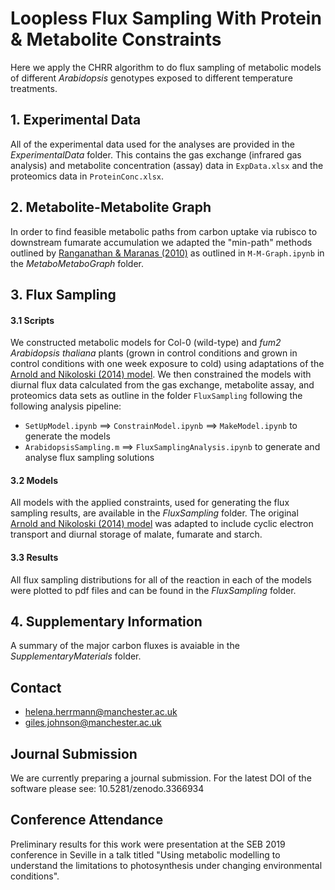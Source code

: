 # Loopless Flux Sampling With Protein & Metabolite Constraints

Here we apply the CHRR algorithm to do flux sampling of metabolic models of different *Arabidopsis* genotypes exposed to different temperature treatments. 

## 1. Experimental Data 
All of the experimental data used for the analyses are provided in the *ExperimentalData* folder. This contains the gas exchange (infrared gas analysis) and metabolite concentration (assay) data in `ExpData.xlsx` and the proteomics data in `ProteinConc.xlsx`. 

## 2. Metabolite-Metabolite Graph
In order to find feasible metabolic paths from carbon uptake via rubisco to downstream fumarate accumulation we adapted the "min-path" methods outlined by [Ranganathan & Maranas (2010)](https://onlinelibrary.wiley.com/doi/abs/10.1002/biot.201000171) as outlined in `M-M-Graph.ipynb` in the *MetaboMetaboGraph* folder. 

## 3. Flux Sampling 

#### 3.1 Scripts
We constructed metabolic models for Col-0 (wild-type) and *fum2* *Arabidopsis thaliana* plants (grown in control conditions and grown in control conditions with one week exposure to cold) using adaptations of the [Arnold and Nikoloski (2014) model](https://www.ncbi.nlm.nih.gov/pubmed/24808102). We then constrained the models with diurnal flux data calculated from the gas exchange, metabolite assay, and proteomics data sets as outline in the folder `FluxSampling` following the following analysis pipeline: 
- `SetUpModel.ipynb` ==> `ConstrainModel.ipynb` ==> `MakeModel.ipynb` to generate the models
- `ArabidopsisSampling.m` ==> `FluxSamplingAnalysis.ipynb` to generate and analyse flux sampling solutions 

#### 3.2 Models
All models with the applied constraints, used for generating the flux sampling results, are available in the *FluxSampling* folder. The original [Arnold and Nikoloski (2014) model](https://www.ncbi.nlm.nih.gov/pubmed/24808102) was adapted to include cyclic electron transport and diurnal storage of malate, fumarate and starch. 

#### 3.3 Results 
All flux sampling distributions for all of the reaction in each of the models were plotted to pdf files and can be found in the *FluxSampling* folder. 

## 4. Supplementary Information 
A summary of the major carbon fluxes is avaiable in the *SupplementaryMaterials* folder.

## Contact

- helena.herrmann@manchester.ac.uk
- giles.johnson@manchester.ac.uk

## Journal Submission

We are currently preparing a journal submission. For the latest DOI of the software please see: 10.5281/zenodo.3366934

## Conference Attendance
Preliminary results for this work were presentation at the SEB 2019 conference in Seville in a talk titled "Using metabolic modelling to understand the limitations to photosynthesis under changing environmental conditions". 
